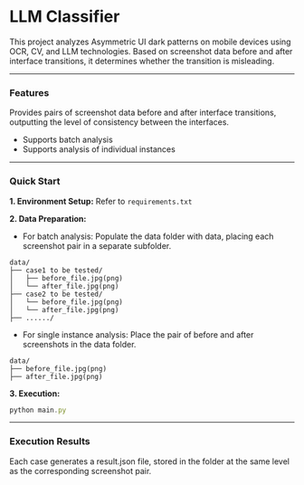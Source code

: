 # LLM Classifier

This project analyzes Asymmetric UI dark patterns on mobile devices using OCR, CV, and LLM technologies. Based on screenshot data before and after interface transitions, it determines whether the transition is misleading.

---

### Features

Provides pairs of screenshot data before and after interface transitions, outputting the level of consistency between the interfaces.

- Supports batch analysis
- Supports analysis of individual instances

---

### Quick Start

**1. Environment Setup:** Refer to `requirements.txt`

**2. Data Preparation:**

- For batch analysis: Populate the data folder with data, placing each screenshot pair in a separate subfolder.

```
data/
├── case1 to be tested/
│   ├── before_file.jpg(png)
│   └── after_file.jpg(png)
├── case2 to be tested/
│   └── before_file.jpg(png)
│   └── after_file.jpg(png)
├── ....../
```

- For single instance analysis: Place the pair of before and after screenshots in the data folder.

```
data/
├── before_file.jpg(png)
├── after_file.jpg(png)
```

**3. Execution:**

```js
python main.py
```

---

### Execution Results

Each case generates a result.json file, stored in the folder at the same level as the corresponding screenshot pair.
